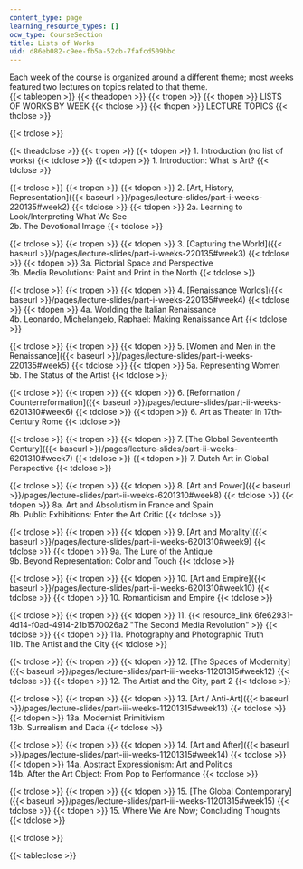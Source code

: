 ```yaml
---
content_type: page
learning_resource_types: []
ocw_type: CourseSection
title: Lists of Works
uid: d86eb082-c9ee-fb5a-52cb-7fafcd509bbc
---
```


Each week of the course is organized around a different theme; most weeks featured two lectures on topics related to that theme.  
{{< tableopen >}}
{{< theadopen >}}
{{< tropen >}}
{{< thopen >}}
LISTS OF WORKS BY WEEK
{{< thclose >}}
{{< thopen >}}
LECTURE TOPICS
{{< thclose >}}

{{< trclose >}}

{{< theadclose >}}
{{< tropen >}}
{{< tdopen >}}
1\. Introduction (no list of works)
{{< tdclose >}}
{{< tdopen >}}
1\. Introduction: What is Art?
{{< tdclose >}}

{{< trclose >}}
{{< tropen >}}
{{< tdopen >}}
2\. [Art, History, Representation]({{< baseurl >}}/pages/lecture-slides/part-i-weeks-220135#week2)
{{< tdclose >}}
{{< tdopen >}}
2a. Learning to Look/Interpreting What We See  
2b. The Devotional Image
{{< tdclose >}}

{{< trclose >}}
{{< tropen >}}
{{< tdopen >}}
3\. [Capturing the World]({{< baseurl >}}/pages/lecture-slides/part-i-weeks-220135#week3) 
{{< tdclose >}}
{{< tdopen >}}
3a. Pictorial Space and Perspective  
3b. Media Revolutions: Paint and Print in the North
{{< tdclose >}}

{{< trclose >}}
{{< tropen >}}
{{< tdopen >}}
4\. [Renaissance Worlds]({{< baseurl >}}/pages/lecture-slides/part-i-weeks-220135#week4) 
{{< tdclose >}}
{{< tdopen >}}
4a. Worlding the Italian Renaissance  
4b. Leonardo, Michelangelo, Raphael: Making Renaissance Art
{{< tdclose >}}

{{< trclose >}}
{{< tropen >}}
{{< tdopen >}}
5\. [Women and Men in the Renaissance]({{< baseurl >}}/pages/lecture-slides/part-i-weeks-220135#week5)
{{< tdclose >}}
{{< tdopen >}}
5a. Representing Women  
5b. The Status of the Artist
{{< tdclose >}}

{{< trclose >}}
{{< tropen >}}
{{< tdopen >}}
6\. [Reformation / Counterreformation]({{< baseurl >}}/pages/lecture-slides/part-ii-weeks-6201310#week6) 
{{< tdclose >}}
{{< tdopen >}}
6\. Art as Theater in 17th-Century Rome
{{< tdclose >}}

{{< trclose >}}
{{< tropen >}}
{{< tdopen >}}
7\. [The Global Seventeenth Century]({{< baseurl >}}/pages/lecture-slides/part-ii-weeks-6201310#week7) 
{{< tdclose >}}
{{< tdopen >}}
7\. Dutch Art in Global Perspective
{{< tdclose >}}

{{< trclose >}}
{{< tropen >}}
{{< tdopen >}}
8\. [Art and Power]({{< baseurl >}}/pages/lecture-slides/part-ii-weeks-6201310#week8) 
{{< tdclose >}}
{{< tdopen >}}
8a. Art and Absolutism in France and Spain  
8b. Public Exhibitions: Enter the Art Critic
{{< tdclose >}}

{{< trclose >}}
{{< tropen >}}
{{< tdopen >}}
9. [Art and Morality]({{< baseurl >}}/pages/lecture-slides/part-ii-weeks-6201310#week9)
{{< tdclose >}}
{{< tdopen >}}
9a. The Lure of the Antique  
9b. Beyond Representation: Color and Touch
{{< tdclose >}}

{{< trclose >}}
{{< tropen >}}
{{< tdopen >}}
10\. [Art and Empire]({{< baseurl >}}/pages/lecture-slides/part-ii-weeks-6201310#week10) 
{{< tdclose >}}
{{< tdopen >}}
10\. Romanticism and Empire
{{< tdclose >}}

{{< trclose >}}
{{< tropen >}}
{{< tdopen >}}
11\. {{< resource_link 6fe62931-4d14-f0ad-4914-21b1570026a2 "The Second Media Revolution" >}}
{{< tdclose >}}
{{< tdopen >}}
11a. Photography and Photographic Truth  
11b. The Artist and the City
{{< tdclose >}}

{{< trclose >}}
{{< tropen >}}
{{< tdopen >}}
12\. [The Spaces of Modernity]({{< baseurl >}}/pages/lecture-slides/part-iii-weeks-11201315#week12)
{{< tdclose >}}
{{< tdopen >}}
12\. The Artist and the City, part 2
{{< tdclose >}}

{{< trclose >}}
{{< tropen >}}
{{< tdopen >}}
13\. [Art / Anti-Art]({{< baseurl >}}/pages/lecture-slides/part-iii-weeks-11201315#week13)
{{< tdclose >}}
{{< tdopen >}}
13a. Modernist Primitivism  
13b. Surrealism and Dada
{{< tdclose >}}

{{< trclose >}}
{{< tropen >}}
{{< tdopen >}}
14\. [Art and After]({{< baseurl >}}/pages/lecture-slides/part-iii-weeks-11201315#week14)
{{< tdclose >}}
{{< tdopen >}}
14a. Abstract Expressionism: Art and Politics  
14b. After the Art Object: From Pop to Performance
{{< tdclose >}}

{{< trclose >}}
{{< tropen >}}
{{< tdopen >}}
15\. [The Global Contemporary]({{< baseurl >}}/pages/lecture-slides/part-iii-weeks-11201315#week15)
{{< tdclose >}}
{{< tdopen >}}
15\. Where We Are Now; Concluding Thoughts
{{< tdclose >}}

{{< trclose >}}

{{< tableclose >}}